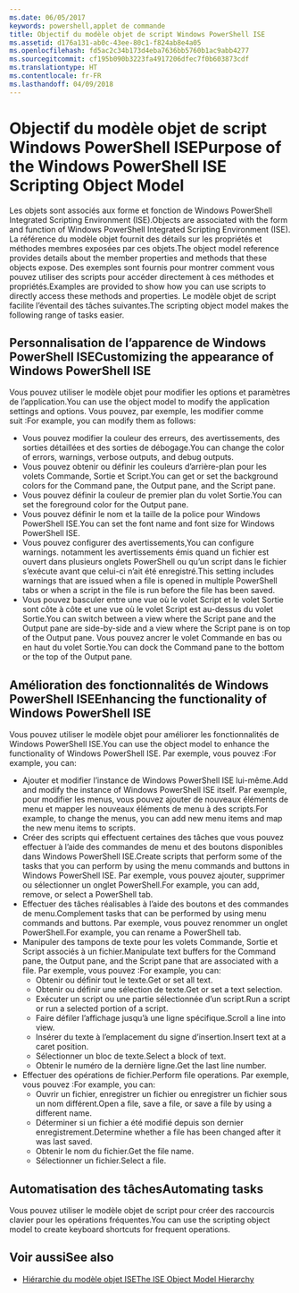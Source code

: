 ```yaml
---
ms.date: 06/05/2017
keywords: powershell,applet de commande
title: Objectif du modèle objet de script Windows PowerShell ISE
ms.assetid: d176a131-ab0c-43ee-80c1-f824ab8e4a05
ms.openlocfilehash: fd5ac2c34b173d4eba7636bb5760b1ac9abb4277
ms.sourcegitcommit: cf195b090b3223fa4917206dfec7f0b603873cdf
ms.translationtype: HT
ms.contentlocale: fr-FR
ms.lasthandoff: 04/09/2018
---
```

# <a name="purpose-of-the-windows-powershell-ise-scripting-object-model"></a><span data-ttu-id="4f236-103">Objectif du modèle objet de script Windows PowerShell ISE</span><span class="sxs-lookup"><span data-stu-id="4f236-103">Purpose of the Windows PowerShell ISE Scripting Object Model</span></span>

<span data-ttu-id="4f236-104">Les objets sont associés aux forme et fonction de Windows PowerShell Integrated Scripting Environment (ISE).</span><span class="sxs-lookup"><span data-stu-id="4f236-104">Objects are associated with the form and function of Windows PowerShell Integrated Scripting Environment (ISE).</span></span> <span data-ttu-id="4f236-105">La référence du modèle objet fournit des détails sur les propriétés et méthodes membres exposées par ces objets.</span><span class="sxs-lookup"><span data-stu-id="4f236-105">The object model reference provides details about the member properties and methods that these objects expose.</span></span> <span data-ttu-id="4f236-106">Des exemples sont fournis pour montrer comment vous pouvez utiliser des scripts pour accéder directement à ces méthodes et propriétés.</span><span class="sxs-lookup"><span data-stu-id="4f236-106">Examples are provided to show how you can use scripts to directly access these methods and properties.</span></span> <span data-ttu-id="4f236-107">Le modèle objet de script facilite l’éventail des tâches suivantes.</span><span class="sxs-lookup"><span data-stu-id="4f236-107">The scripting object model makes the following range of tasks easier.</span></span>

## <a name="customizing-the-appearance-of-windows-powershell-ise"></a><span data-ttu-id="4f236-108">Personnalisation de l’apparence de Windows PowerShell ISE</span><span class="sxs-lookup"><span data-stu-id="4f236-108">Customizing the appearance of Windows PowerShell ISE</span></span>

<span data-ttu-id="4f236-109">Vous pouvez utiliser le modèle objet pour modifier les options et paramètres de l’application.</span><span class="sxs-lookup"><span data-stu-id="4f236-109">You can use the object model to modify the application settings and options.</span></span> <span data-ttu-id="4f236-110">Vous pouvez, par exemple, les modifier comme suit :</span><span class="sxs-lookup"><span data-stu-id="4f236-110">For example, you can modify them as follows:</span></span>

- <span data-ttu-id="4f236-111">Vous pouvez modifier la couleur des erreurs, des avertissements, des sorties détaillées et des sorties de débogage.</span><span class="sxs-lookup"><span data-stu-id="4f236-111">You can change the color of errors, warnings, verbose outputs, and debug outputs.</span></span>
- <span data-ttu-id="4f236-112">Vous pouvez obtenir ou définir les couleurs d’arrière-plan pour les volets Commande, Sortie et Script.</span><span class="sxs-lookup"><span data-stu-id="4f236-112">You can get or set the background colors for the Command pane, the Output pane, and the Script pane.</span></span>
- <span data-ttu-id="4f236-113">Vous pouvez définir la couleur de premier plan du volet Sortie.</span><span class="sxs-lookup"><span data-stu-id="4f236-113">You can set the foreground color for the Output pane.</span></span>
- <span data-ttu-id="4f236-114">Vous pouvez définir le nom et la taille de la police pour Windows PowerShell ISE.</span><span class="sxs-lookup"><span data-stu-id="4f236-114">You can set the font name and font size for Windows PowerShell ISE.</span></span>
- <span data-ttu-id="4f236-115">Vous pouvez configurer des avertissements,</span><span class="sxs-lookup"><span data-stu-id="4f236-115">You can configure warnings.</span></span> <span data-ttu-id="4f236-116">notamment les avertissements émis quand un fichier est ouvert dans plusieurs onglets PowerShell ou qu’un script dans le fichier s’exécute avant que celui-ci n’ait été enregistré.</span><span class="sxs-lookup"><span data-stu-id="4f236-116">This setting includes warnings that are issued when a file is opened in multiple PowerShell tabs or when a script in the file is run before the file has been saved.</span></span>
- <span data-ttu-id="4f236-117">Vous pouvez basculer entre une vue où le volet Script et le volet Sortie sont côte à côte et une vue où le volet Script est au-dessus du volet Sortie.</span><span class="sxs-lookup"><span data-stu-id="4f236-117">You can switch between a view where the Script pane and the Output pane are side-by-side and a view where the Script pane is on top of the Output pane.</span></span> <span data-ttu-id="4f236-118">Vous pouvez ancrer le volet Commande en bas ou en haut du volet Sortie.</span><span class="sxs-lookup"><span data-stu-id="4f236-118">You can dock the Command pane to the bottom or the top of the Output pane.</span></span>

## <a name="enhancing-the-functionality-of-windows-powershell-ise"></a><span data-ttu-id="4f236-119">Amélioration des fonctionnalités de Windows PowerShell ISE</span><span class="sxs-lookup"><span data-stu-id="4f236-119">Enhancing the functionality of Windows PowerShell ISE</span></span>

<span data-ttu-id="4f236-120">Vous pouvez utiliser le modèle objet pour améliorer les fonctionnalités de Windows PowerShell ISE.</span><span class="sxs-lookup"><span data-stu-id="4f236-120">You can use the object model to enhance the functionality of Windows PowerShell ISE.</span></span> <span data-ttu-id="4f236-121">Par exemple, vous pouvez :</span><span class="sxs-lookup"><span data-stu-id="4f236-121">For example, you can:</span></span>

- <span data-ttu-id="4f236-122">Ajouter et modifier l’instance de Windows PowerShell ISE lui-même.</span><span class="sxs-lookup"><span data-stu-id="4f236-122">Add and modify the instance of Windows PowerShell ISE itself.</span></span> <span data-ttu-id="4f236-123">Par exemple, pour modifier les menus, vous pouvez ajouter de nouveaux éléments de menu et mapper les nouveaux éléments de menu à des scripts.</span><span class="sxs-lookup"><span data-stu-id="4f236-123">For example, to change the menus, you can add new menu items and map the new menu items to scripts.</span></span>
- <span data-ttu-id="4f236-124">Créer des scripts qui effectuent certaines des tâches que vous pouvez effectuer à l’aide des commandes de menu et des boutons disponibles dans Windows PowerShell ISE.</span><span class="sxs-lookup"><span data-stu-id="4f236-124">Create scripts that perform some of the tasks that you can perform by using the menu commands and buttons in Windows PowerShell ISE.</span></span> <span data-ttu-id="4f236-125">Par exemple, vous pouvez ajouter, supprimer ou sélectionner un onglet PowerShell.</span><span class="sxs-lookup"><span data-stu-id="4f236-125">For example, you can add, remove, or select a PowerShell tab.</span></span>
- <span data-ttu-id="4f236-126">Effectuer des tâches réalisables à l’aide des boutons et des commandes de menu.</span><span class="sxs-lookup"><span data-stu-id="4f236-126">Complement tasks that can be performed by using menu commands and buttons.</span></span> <span data-ttu-id="4f236-127">Par exemple, vous pouvez renommer un onglet PowerShell.</span><span class="sxs-lookup"><span data-stu-id="4f236-127">For example, you can rename a PowerShell tab.</span></span>
- <span data-ttu-id="4f236-128">Manipuler des tampons de texte pour les volets Commande, Sortie et Script associés à un fichier.</span><span class="sxs-lookup"><span data-stu-id="4f236-128">Manipulate text buffers for the Command pane, the Output pane, and the Script pane that are associated with a file.</span></span> <span data-ttu-id="4f236-129">Par exemple, vous pouvez :</span><span class="sxs-lookup"><span data-stu-id="4f236-129">For example, you can:</span></span>
  - <span data-ttu-id="4f236-130">Obtenir ou définir tout le texte.</span><span class="sxs-lookup"><span data-stu-id="4f236-130">Get or set all text.</span></span>
  - <span data-ttu-id="4f236-131">Obtenir ou définir une sélection de texte.</span><span class="sxs-lookup"><span data-stu-id="4f236-131">Get or set a text selection.</span></span>
  - <span data-ttu-id="4f236-132">Exécuter un script ou une partie sélectionnée d’un script.</span><span class="sxs-lookup"><span data-stu-id="4f236-132">Run a script or run a selected portion of a script.</span></span>
  - <span data-ttu-id="4f236-133">Faire défiler l’affichage jusqu’à une ligne spécifique.</span><span class="sxs-lookup"><span data-stu-id="4f236-133">Scroll a line into view.</span></span>
  - <span data-ttu-id="4f236-134">Insérer du texte à l’emplacement du signe d’insertion.</span><span class="sxs-lookup"><span data-stu-id="4f236-134">Insert text at a caret position.</span></span>
  - <span data-ttu-id="4f236-135">Sélectionner un bloc de texte.</span><span class="sxs-lookup"><span data-stu-id="4f236-135">Select a block of text.</span></span>
  - <span data-ttu-id="4f236-136">Obtenir le numéro de la dernière ligne.</span><span class="sxs-lookup"><span data-stu-id="4f236-136">Get the last line number.</span></span>
- <span data-ttu-id="4f236-137">Effectuer des opérations de fichier.</span><span class="sxs-lookup"><span data-stu-id="4f236-137">Perform file operations.</span></span> <span data-ttu-id="4f236-138">Par exemple, vous pouvez :</span><span class="sxs-lookup"><span data-stu-id="4f236-138">For example, you can:</span></span>
  - <span data-ttu-id="4f236-139">Ouvrir un fichier, enregistrer un fichier ou enregistrer un fichier sous un nom différent.</span><span class="sxs-lookup"><span data-stu-id="4f236-139">Open a file, save a file, or save a file by using a different name.</span></span>
  - <span data-ttu-id="4f236-140">Déterminer si un fichier a été modifié depuis son dernier enregistrement.</span><span class="sxs-lookup"><span data-stu-id="4f236-140">Determine whether a file has been changed after it was last saved.</span></span>
  - <span data-ttu-id="4f236-141">Obtenir le nom du fichier.</span><span class="sxs-lookup"><span data-stu-id="4f236-141">Get the file name.</span></span>
  - <span data-ttu-id="4f236-142">Sélectionner un fichier.</span><span class="sxs-lookup"><span data-stu-id="4f236-142">Select a file.</span></span>

## <a name="automating-tasks"></a><span data-ttu-id="4f236-143">Automatisation des tâches</span><span class="sxs-lookup"><span data-stu-id="4f236-143">Automating tasks</span></span>

<span data-ttu-id="4f236-144">Vous pouvez utiliser le modèle objet de script pour créer des raccourcis clavier pour les opérations fréquentes.</span><span class="sxs-lookup"><span data-stu-id="4f236-144">You can use the scripting object model to create keyboard shortcuts for frequent operations.</span></span>

## <a name="see-also"></a><span data-ttu-id="4f236-145">Voir aussi</span><span class="sxs-lookup"><span data-stu-id="4f236-145">See also</span></span>

- [<span data-ttu-id="4f236-146">Hiérarchie du modèle objet ISE</span><span class="sxs-lookup"><span data-stu-id="4f236-146">The ISE Object Model Hierarchy</span></span>](The-ISE-Object-Model-Hierarchy.md)